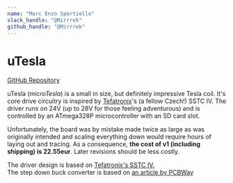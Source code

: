 ```yaml
---
name: "Marc Enzo Sportiello"
slack_handle: "@Mirrrek"
github_handle: "@Mirrrek"
---
```


# uTesla

[GitHub Repository](https://github.com/Mirrrek/uTesla)

uTesla (_microTesla_) is a small in size, but definitely impressive Tesla coil. It's core drive circuitry is inspired by [Tefatronix](https://tefatronix.g6.cz/)'s (a fellow Czech!) SSTC IV. The driver runs on 24V (up to 28V for those feeling adventurous) and is controlled by an ATmega328P microcontroller with an SD card slot.

Unfortunately, the board was by mistake made twice as large as was originally intended and scaling everything down would require hours of laying out and tracing. As a consequence, **the cost of v1 (including shipping) is 22.55eur**. Later revisions should be less costly.

The driver design is based on [Tefatronix's SSTC IV.](https://tefatronix.g6.cz/display.php?page=sstc4&lang=en)  
The step down buck converter is based on [an article by PCBWay](https://www.pcbway.com/blog/technology/8_100V_to_5V_1A_DC_to_DC_Buck_Converter_using_MP9486_5a0e0270.html)
